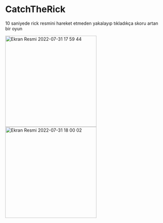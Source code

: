 # CatchTheRick
10 saniyede rick resmini hareket etmeden yakalayıp tıkladıkça skoru artan bir oyun

<img width="289" alt="Ekran Resmi 2022-07-31 17 59 44" src="https://user-images.githubusercontent.com/72442245/182032420-399e35d2-11a8-4fdf-9db5-d7f90c9fdc65.png">

<img width="289" alt="Ekran Resmi 2022-07-31 18 00 02" src="https://user-images.githubusercontent.com/72442245/182032413-5d90b03d-ef61-4c87-9914-23844ffd19f1.png">
